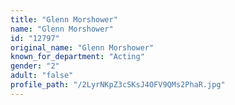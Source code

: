```yaml
---
title: "Glenn Morshower"
name: "Glenn Morshower"
id: "12797"
original_name: "Glenn Morshower"
known_for_department: "Acting"
gender: "2"
adult: "false"
profile_path: "/2LyrNKpZ3cSKsJ4OFV9QMs2PhaR.jpg"
---
```

